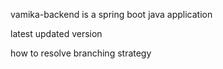 vamika-backend is a spring boot java application

latest updated version


how to resolve branching strategy
